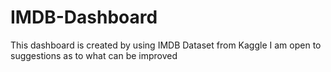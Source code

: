 # IMDB-Dashboard
This dashboard is created by using IMDB Dataset from Kaggle
I am open to suggestions as to what can be improved 
